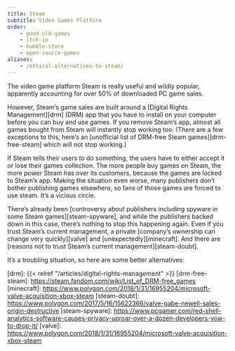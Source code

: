```yaml
---
title: Steam
subtitle: Video Games Platform
order:
    - good-old-games
    - itch-io
    - humble-store
    - open-source-games
aliases:
    - /ethical-alternatives-to-steam/
---
```


The video game platform Steam is really useful and wildly popular, apparently accounting for over 50% of downloaded PC game sales.

However, Steam’s game sales are built around a [Digital Rights Management][drm] (DRM) app that you have to install on your computer before you can buy and use games. If you remove Steam’s app, almost all games bought from Steam will instantly stop working too. (There are a few exceptions to this, here’s an [unofficial list of DRM-free Steam games][drm-free-steam] which will not stop working.)

If Steam tells their users to do something, the users have to either accept it or lose their games collection. The more people buy games on Steam, the more power Steam has over its customers, because the games are locked to Steam’s app. Making the situation even worse, many publishers don’t bother publishing games elsewhere, so fans of those games are forced to use steam. It’s a vicious circle.

There’s already been [controversy about publishers including spyware in some Steam games][steam-spyware], and while the publishers backed down in this case, there’s nothing to stop this happening again. Even if you trust Steam’s current management, a private [company’s ownership can change very quickly][valve] and [unexpectedly][minecraft]. And there are [reasons not to trust Steam’s current management][steam-doubt].

It’s a troubling situation, so here are some better alternatives:



[drm]: {{< relref "/articles/digital-rights-management" >}}
[drm-free-steam]: https://steam.fandom.com/wiki/List_of_DRM-free_games
[minecraft]: https://www.polygon.com/2018/1/31/16955204/microsoft-valve-acquisition-xbox-steam
[steam-doubt]: https://www.polygon.com/2017/5/16/15622366/valve-gabe-newell-sales-origin-destructive
[steam-spyware]: https://www.pcgamer.com/red-shell-analytics-software-causes-privacy-uproar-over-a-dozen-developers-vow-to-drop-it/
[valve]: https://www.polygon.com/2018/1/31/16955204/microsoft-valve-acquisition-xbox-steam